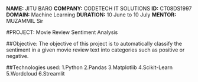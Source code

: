 **NAME:** JITU BARO
**COMPANY:** CODETECH IT SOLUTIONS
**ID:** CT08DS1997
**DOMAIN:** Machine Learning
**DURATION:** 10 June to 10 July
**MENTOR:** MUZAMMIL Sir


#PROJECT: Movie Review Sentiment Analysis

##Objective:
The objective of this project is to automatically classify the sentiment in a given movie review text into categories such as positive or negative.

##Technologies used:
1.Python
2.Pandas
3.Matplotlib
4.Scikit-Learn
5.Wordcloud
6.Streamlit




